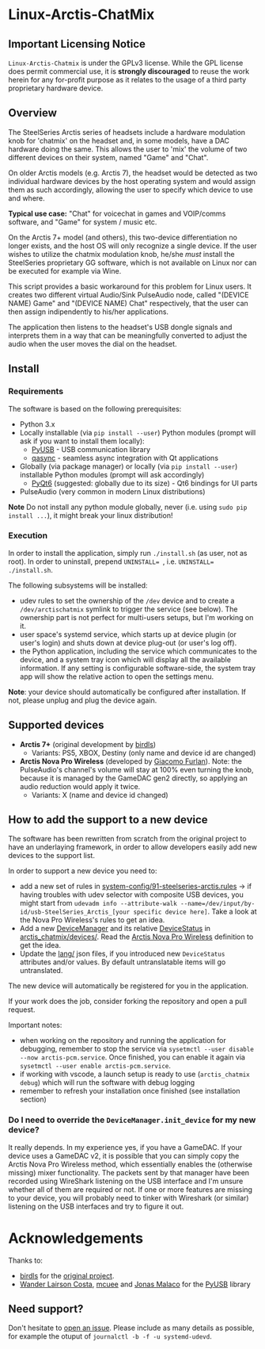 # Linux-Arctis-ChatMix

## Important Licensing Notice

`Linux-Arctis-Chatmix` is under the GPLv3 license. While the GPL license does permit commercial use, it is **strongly discouraged** to reuse the work herein for any for-profit purpose as it relates to the usage of a third party proprietary hardware device.


## Overview
The SteelSeries Arctis series of headsets include a hardware modulation knob for 'chatmix' on the headset and, in some models, have a DAC hardware doing the same. This allows the user to 'mix' the volume of two different devices on their system, named "Game" and "Chat".

On older Arctis models (e.g. Arctis 7), the headset would be detected as two individual hardware devices by the host operating system and would assign them as such accordingly, allowing the user to specify which device to use and where.

**Typical use case:** "Chat" for voicechat in games and VOIP/comms software, and "Game" for system / music etc.

On the Arctis 7+ model (and others), this two-device differentiation no longer exists, and the host OS will only recognize a single device. If the user wishes to utilize the chatmix modulation knob, he/she *must* install the SteelSeries proprietary GG software, which is not available on Linux nor can be executed for example via Wine.

This script provides a basic workaround for this problem for Linux users. It creates two different virtual Audio/Sink PulseAudio node, called "(DEVICE NAME) Game"
and "(DEVICE NAME) Chat" respectively, that the user can then assign indipendently to his/her applications.

The application then listens to the headset's USB dongle signals and interprets them in a way that can be meaningfully converted to adjust the audio when the user moves the dial on the headset.

## Install

### Requirements

The software is based on the following prerequisites:

- Python 3.x
- Locally installable (via `pip install --user`) Python modules (prompt will ask if you want to install them locally):
  - [PyUSB](https://pyusb.github.io/pyusb/) - USB communication library
  - [qasync](https://github.com/CabbageDevelopment/qasync) - seamless async integration with Qt applications
- Globally (via package manager) or locally (via `pip install --user`) installable Python modules (prompt will ask accordingly)
  - [PyQt6](https://www.riverbankcomputing.com/software/pyqt/) (suggested: globally due to its size) - Qt6 bindings for UI parts
- PulseAudio (very common in modern Linux distributions)

**Note**
Do not install any python module globally, never (i.e. using `sudo pip install ...`), it might break your linux distribution!

### Execution

In order to install the application, simply run `./install.sh` (as user, not as root). In order to uninstall, prepend `UNINSTALL= `, i.e. `UNINSTALL= ./install.sh`.

The following subsystems will be installed:
- udev rules to set the ownership of the `/dev` device and to create a `/dev/arctischatmix` symlink to trigger the service (see below). The ownership part is not perfect for multi-users setups, but I'm working on it.
- user space's systemd service, which starts up at device plugin (or user's login) and shuts down at device plug-out (or user's log off).
- the Python application, including the service which communicates to the device, and a system tray icon which will display all the available information. If any setting is configurable software-side, the system tray app will show the relative action to open the settings menu.

**Note**: your device should automatically be configured after installation. If not, please unplug and plug the device again.

## Supported devices

- **Arctis 7+** (original development by [birdls](https://github.com/birdybirdonline))
  - Variants: PS5, XBOX, Destiny (only name and device id are changed)
- **Arctis Nova Pro Wireless** (developed by [Giacomo Furlan](https://github.com/elegos)). Note: the PulseAudio's channel's volume will stay at 100% even turning the knob, because it is managed by the GameDAC gen2 directly, so applying an audio reduction would apply it twice.
  - Variants: X (name and device id changed)

## How to add the support to a new device

The software has been rewritten from scratch from the original project to have an underlaying framework, in order to allow developers easily add new devices to the support list.

In order to support a new device you need to:

- add a new set of rules in [system-config/91-steelseries-arctis.rules](system-config/91-steelseries-arctis.rules) -> if having troubles with udev selector with composite USB devices, you might start from `udevadm info --attribute-walk --name=/dev/input/by-id/usb-SteelSeries_Arctis_[your specific device here]`. Take a look at the Nova Pro Wireless's rules to get an idea.
- Add a new [DeviceManager](arctis_chatmix/device_manager/device_manager.py) and its relative [DeviceStatus](arctis_chatmix/device_manager/device_status.py) in [arctis_chatmix/devices/](arctis_chatmix/devices/). Read the [Arctis Nova Pro Wireless](arctis_chatmix/devices/device_arctis_nova_pro_wireless.py) definition to get the idea.
- Update the [lang/](lang/) json files, if you introduced new `DeviceStatus` attributes and/or values. By default untranslatable items will go untranslated.

The new device will automatically be registered for you in the application.

If your work does the job, consider forking the repository and open a pull request.

Important notes:

- when working on the repository and running the application for debugging, remember to stop the service via `sysetmctl --user disable --now arctis-pcm.service`. Once finished, you can enable it again via `sysetmctl --user enable arctis-pcm.service`.
- if working with vscode, a launch setup is ready to use (`arctis_chatmix debug`) which will run the software with debug logging
- remember to refresh your installation once finished (see installation section)

### Do I need to override the `DeviceManager.init_device` for my new device?

It really depends. In my experience yes, if you have a GameDAC. If your device uses a GameDAC v2, it is possible that you can simply copy the Arctis Nova Pro Wireless method, which essentially enables the (otherwise missing) mixer functionality. The packets sent by that manager have been recorded using WireShark listening on the USB interface and I'm unsure whether all of them are required or not. If one or more features are missing to your device, you will probably need to tinker with Wireshark (or similar) listening on the USB interfaces and try to figure it out.

# Acknowledgements

Thanks to:
- [birdls](https://github.com/birdybirdonline/) for the [original project](https://github.com/birdybirdonline/Linux-Arctis-7-Plus-ChatMix).
- [Wander Lairson Costa](https://github.com/walac), [mcuee](https://github.com/mcuee) and [Jonas Malaco](https://github.com/jonasmalacofilho) for the [PyUSB](https://github.com/pyusb/pyusb) library

## Need support?

Don't hesitate to [open an issue](https://github.com/elegos/Linux-Arctis-ChatMix/issues). Please include as many details as possible, for example the otuput of `journalctl -b -f -u systemd-udevd`.
